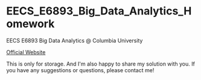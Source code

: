# EECS_E6893_Big_Data_Analytics_Homework

EECS E6893 Big Data Analytics @ Columbia University

[Official Website](http://www.ee.columbia.edu/~cylin/course/bigdata/)

This is only for storage. And I'm also happy to share my solution with you.
If you have any suggestions or questions, please contact me!


